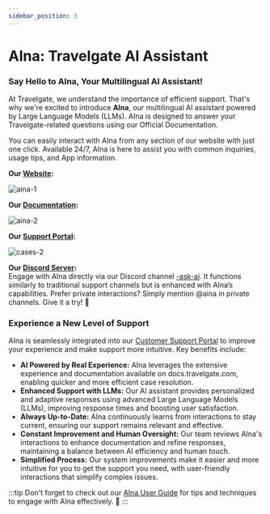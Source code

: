 ```yaml
---
sidebar_position: 3
---
```


# AIna: Travelgate AI Assistant

### Say Hello to AIna, Your Multilingual AI Assistant!

At Travelgate, we understand the importance of efficient support. That's why we're excited to introduce **AIna**, our multilingual AI assistant powered by Large Language Models (LLMs). AIna is designed to answer your Travelgate-related questions using our Official Documentation.

You can easily interact with AIna from any section of our website with just one click. Available 24/7, AIna is here to assist you with common inquiries, usage tips, and App information.

**Our [Website](https://app.travelgate.com/):**

![aina-1](https://storage.travelgate.com//kbase/aina-1.jpg)

**Our [Documentation](https://docs.travelgate.com/):**

![aina-2](https://storage.travelgate.com//kbase/aina-2.jpg)

**Our [Support Portal](/kb/support-portal/how-to-submit-case):**

![cases-2](https://storage.travelgate.com//kbase/cases-2.jpg)

**Our [Discord Server](/kb/welcome-to-travelgate/community/our-discord-server):**  
Engage with AIna directly via our Discord channel [-ask-ai](https://discord.com/channels/1121158946074402916/1245294813134458910). It functions similarly to traditional support channels but is enhanced with AIna’s capabilities. Prefer private interactions? Simply mention @aina in private channels. Give it a try! 🚀

### Experience a New Level of Support

AIna is seamlessly integrated into our [Customer Support Portal](/kb/support-portal/how-to-submit-case) to improve your experience and make support more intuitive. Key benefits include:

- **AI Powered by Real Experience:** AIna leverages the extensive experience and documentation available on docs.travelgate.com, enabling quicker and more efficient case resolution.
- **Enhanced Support with LLMs:** Our AI assistant provides personalized and adaptive responses using advanced Large Language Models (LLMs), improving response times and boosting user satisfaction.
- **Always Up-to-Date:** AIna continuously learns from interactions to stay current, ensuring our support remains relevant and effective.
- **Constant Improvement and Human Oversight:** Our team reviews AIna's interactions to enhance documentation and refine responses, maintaining a balance between AI efficiency and human touch.
- **Simplified Process:** Our system improvements make it easier and more intuitive for you to get the support you need, with user-friendly interactions that simplify complex issues.

:::tip
Don't forget to check out our [AIna User Guide](/kb/welcome-to-travelgate/support-resources/aina-user-guide) for tips and techniques to engage with AIna effectively. 🚀
:::

